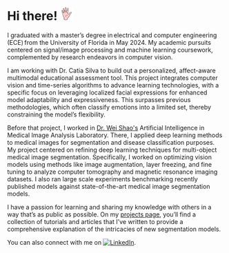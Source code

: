 # Hi there! <img src="https://github.com/Andres-G-Gomez/Andres-G-Gomez/blob/main/animated-waving-image-0077.gif" width="30px" height="30px" />

I graduated with a master’s degree in electrical and computer engineering (ECE) from the University of Florida in May 2024. My academic pursuits centered on signal/image processing and machine learning coursework, complemented by research endeavors in computer vision.

I am working with Dr. Catia Silva to build out a personalized, affect-aware multimodal educational assessment tool. This project integrates computer vision and time-series algorithms to advance learning technologies, with a specific focus on leveraging localized facial expressions for enhanced model adaptability and expressiveness. This surpasses previous methodologies, which often classify emotions into a limited set, thereby constraining the model’s flexibility.

Before that project, I worked in [Dr. Wei Shao's](https://nephrology.medicine.ufl.edu/profile/shao-wei-1/) Artificial Intelligence in Medical Image Analysis Laboratory. There, I applied deep learning methods to medical images for segmentation and disease classification purposes. My project centered on refining deep learning techniques for multi-object medical image segmentation. Specifically, I worked on optimizing vision models using methods like image augmentation, layer freezing, and fine tuning to analyze computer tomography and magnetic resonance imaging datasets. I also ran large scale experiments benchmarking recently published models against state-of-the-art medical image segmentation models.

I have a passion for learning and sharing my knowledge with others in a way that’s as public as possible. On my [projects page](https://andres-g-gomez.github.io/projects/), you’ll find a collection of tutorials and articles that I’ve written to provide a comprehensive explanation of the intricacies of new segmentation models.

You can also connect with me on [![LinkedIn][3.2]][3]. 

<!--

</p>
<p align='center'>
<a href=" https://www.buymeacoffee.com/andresgg"><img height="30" src="https://github.com/WaylonWalker/WaylonWalker/blob/main/icon/by-me-a-coffee.png?raw=true"></a>
</p>

<!-- icons without padding -->

[2.2]: <img height="30" src="https://github.com/WaylonWalker/WaylonWalker/blob/main/icon/by-me-a-coffee.png?raw=true">
[3.2]: https://raw.githubusercontent.com/MartinHeinz/MartinHeinz/master/linkedin-3-16.png (LinkedIn icon without padding)
<!-- links to your social media accounts -->

[2]: https://github.com/Andres-G-Gomez
[3]: https://www.linkedin.com/in/andres-gomez-7410a8160
[4]: https://www.buymeacoffee.com/andresgg
